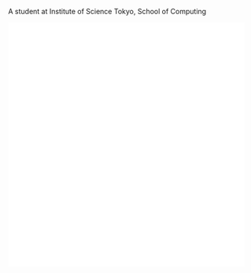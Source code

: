 A student at Institute of Science Tokyo, School of Computing

<img src="/github-metrics.svg" alt="GitHub Metrics" width="480px" />
